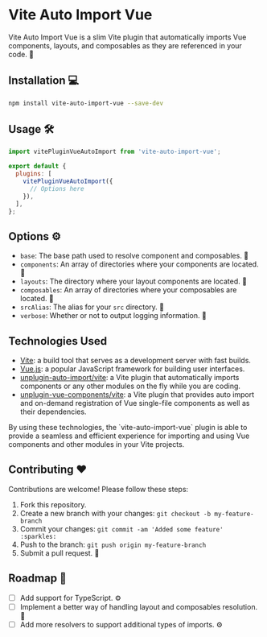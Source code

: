 # Vite Auto Import Vue

Vite Auto Import Vue is a slim Vite plugin that automatically imports Vue components, layouts, and composables as they are referenced in your code. :rocket:

## Installation :computer:

```sh
npm install vite-auto-import-vue --save-dev
```

## Usage :hammer_and_wrench:

```js
import vitePluginVueAutoImport from 'vite-auto-import-vue';

export default {
  plugins: [
    vitePluginVueAutoImport({
      // Options here
    }),
  ],
};
```

## Options :gear:

- `base`: The base path used to resolve component and composables. :file_folder:
- `components`: An array of directories where your components are located. :file_folder:
- `layouts`: The directory where your layout components are located. :file_folder:
- `composables`: An array of directories where your composables are located. :file_folder:
- `srcAlias`: The alias for your `src` directory. :file_folder:
- `verbose`: Whether or not to output logging information. :loudspeaker:

## Technologies Used

- [Vite](https://vitejs.dev/): a build tool that serves as a development server with fast builds.
- [Vue.js](https://vuejs.org/): a popular JavaScript framework for building user interfaces.
- [unplugin-auto-import/vite](https://github.com/antfu/unplugin-auto-import): a Vite plugin that automatically imports components or any other modules on the fly while you are coding.
- [unplugin-vue-components/vite](https://github.com/antfu/unplugin-vue-components): a Vite plugin that provides auto import and on-demand registration of Vue single-file components as well as their dependencies.

By using these technologies, the \`vite-auto-import-vue\` plugin is able to provide a seamless and efficient experience for importing and using Vue components and other modules in your Vite projects.

## Contributing :heart:

Contributions are welcome! Please follow these steps:

1. Fork this repository.
2. Create a new branch with your changes: `git checkout -b my-feature-branch`
3. Commit your changes: `git commit -am 'Added some feature' :sparkles:`
4. Push to the branch: `git push origin my-feature-branch`
5. Submit a pull request. :rocket:

## Roadmap :pushpin:

- [ ] Add support for TypeScript. :gear:
- [ ] Implement a better way of handling layout and composables resolution. :wrench:
- [ ] Add more resolvers to support additional types of imports. :gear:

